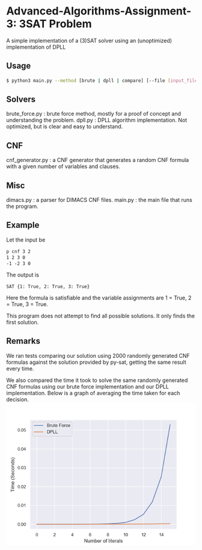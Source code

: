 # Advanced-Algorithms-Assignment-3: 3SAT Problem

A simple implementation of a (3)SAT solver using an (unoptimized) implementation of DPLL

## Usage

```bash
$ python3 main.py --method [brute | dpll | compare] [--file [input_file] | None]
```

## Solvers

brute_force.py : brute force method, mostly for a proof of concept and understanding the problem.
dpll.py : DPLL algorithm implementation. Not optimized, but is clear and easy to understand.

## CNF

cnf_generator.py : a CNF generator that generates a random CNF formula with a given number of variables and clauses.

## Misc

dimacs.py : a parser for DIMACS CNF files.
main.py : the main file that runs the program.

## Example

Let the input be

```
p cnf 3 2
1 2 3 0
-1 -2 3 0
```

The output is

```
SAT {1: True, 2: True, 3: True}
```

Here the formula is satisfiable and the variable assignments are 1 = True, 2 = True, 3 = True.

This program does not attempt to find all possible solutions. It only finds the first solution.

## Remarks

We ran tests comparing our solution using 2000 randomly generated CNF formulas against the solution provided by py-sat, getting the same result every time.

We also compared the time it took to solve the same randomly generated CNF formulas using our brute force implementation and our DPLL implementation.
Below is a graph of averaging the time taken for each decision.
![Time Comparison](time_diff.png)
